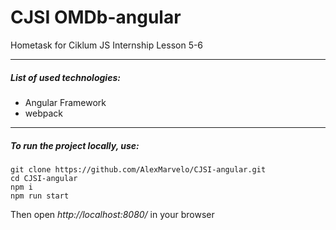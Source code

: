 # CJSI OMDb-angular
Hometask for Ciklum JS Internship Lesson 5-6

---

##### List of used technologies:
- Angular Framework
- webpack
---

##### To run the project locally, use:
```
git clone https://github.com/AlexMarvelo/CJSI-angular.git
cd CJSI-angular
npm i
npm run start
```
Then open *http://localhost:8080/* in your browser
